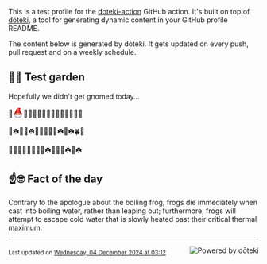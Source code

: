 This is a test profile for the [doteki-action](https://github.com/welpo/doteki-action) GitHub action. It's built on top of [dōteki](https://doteki.org), a tool for generating dynamic content in your GitHub profile README.

The content below is generated by dōteki. It gets updated on every push, pull request and on a weekly schedule.

## 👨‍🌾 Test garden

Hopefully we didn't get gnomed today…

<!-- garden start -->
🌳<sub><img src="https://raw.githubusercontent.com/welpo/doteki-action/main/assets/gnomed.png" width="21" alt="Consider yourself gnomed"></sub>🥀🍀🌻🦋🌸🌺🍀🌱🦋🌱🌻🌺🐝
<!-- garden end --><!-- garden start -->
🐸☘️🌱🌷☘️🦋🍀🥀🐸🌳☘️🌱☘️🍀🌲
<!-- garden end --><!-- garden start -->
🥀🌹🌺🌸🌲🐸🌸🌹☘️🍄🌿🌹☘️🌿☘️
<!-- garden end -->

## ☝️🤓 Fact of the day

<!-- did_you_know start -->
Contrary to the apologue about the boiling frog, frogs die immediately when cast into boiling water, rather than leaping out; furthermore, frogs will attempt to escape cold water that is slowly heated past their critical thermal maximum.
<!-- did_you_know end -->

---

<a href="https://doteki.org"><img src="https://img.shields.io/badge/powered_by-d%C5%8Dteki-0?style=flat-square&labelColor=202b2d&color=5E936C" align="right" alt="Powered by dōteki"></a> <div style="text-align: left;"><sub>
<!-- last_updated start -->Last updated on <a href="https://github.com/welpo/doteki-action/actions/workflows/ci.yaml">Wednesday, 04 December 2024 at 03:12<!-- last_updated end --></sub></div>
